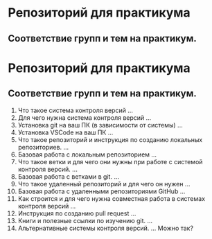 # Репозиторий для практикума
## Соответствие групп и тем на практикум.

# Репозиторий для практикума
## Соответствие групп и тем на практикум.

1. Что такое система контроля версий
...
2. Для чего нужна система контроля версий
...
3. Установка git на ваш ПК (в зависимости от системы)
...
4. Установка VSCode на ваш ПК
...
5. Что такое репозиторий и инструкция по созданию локальных репозиториев.
...
6. Базовая работа с локальным репозиторием
...
7. Что такое ветки и для чего они нужны при работе с системой контроля версий.
...
8. Базовая работа с ветками в git.
...
9. Что такое удаленный репозиторий и для чего он нужен
...
10. Базовая работа с удаленными репозиториями GitHub
...
11. Как строится и для чего нужна совместная работа в системах контроля версий
...
12. Инструкция по созданию pull request
...
13. Книги и полезные ссылки по изучению git.
...
14. Альтернативные системы контроля версий.
...
Можно так?